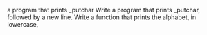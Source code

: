 a program that prints _putchar
Write a program that prints _putchar, followed by a new line.
Write a function that prints the alphabet, in lowercase,
